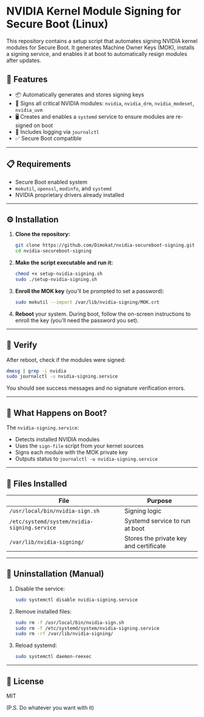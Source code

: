# NVIDIA Kernel Module Signing for Secure Boot (Linux)

This repository contains a setup script that automates signing NVIDIA kernel modules for Secure Boot. It generates Machine Owner Keys (MOK), installs a signing service, and enables it at boot to automatically resign modules after updates.

## 🚀 Features

- 📦 Automatically generates and stores signing keys
- 🔐 Signs all critical NVIDIA modules: `nvidia`, `nvidia_drm`, `nvidia_modeset`, `nvidia_uvm`
- 🖥️ Creates and enables a `systemd` service to ensure modules are re-signed on boot
- 📑 Includes logging via `journalctl`
- ✅ Secure Boot compatible

---

## 📋 Requirements

- Secure Boot enabled system
- `mokutil`, `openssl`, `modinfo`, and `systemd`
- NVIDIA proprietary drivers already installed

---

## ⚙️ Installation

1. **Clone the repository:**
   ```bash
   git clone https://github.com/Dimokat/nvidia-secureboot-signing.git
   cd nvidia-secureboot-signing
   ```

2. **Make the script executable and run it:**
   ```bash
   chmod +x setup-nvidia-signing.sh
   sudo ./setup-nvidia-signing.sh
   ```

3. **Enroll the MOK key** (you'll be prompted to set a password):
   ```bash
   sudo mokutil --import /var/lib/nvidia-signing/MOK.crt
   ```

4. **Reboot** your system. During boot, follow the on-screen instructions to enroll the key (you’ll need the password you set).

---

## 🧪 Verify

After reboot, check if the modules were signed:

```bash
dmesg | grep -i nvidia
sudo journalctl -u nvidia-signing.service
```

You should see success messages and no signature verification errors.

---

## 🔄 What Happens on Boot?

The `nvidia-signing.service`:
- Detects installed NVIDIA modules
- Uses the `sign-file` script from your kernel sources
- Signs each module with the MOK private key
- Outputs status to `journalctl -u nvidia-signing.service`

---

## 📂 Files Installed

| File                                  | Purpose                                 |
|---------------------------------------|-----------------------------------------|
| `/usr/local/bin/nvidia-sign.sh`       | Signing logic                           |
| `/etc/systemd/system/nvidia-signing.service` | Systemd service to run at boot     |
| `/var/lib/nvidia-signing/`            | Stores the private key and certificate  |

---

## 🧹 Uninstallation (Manual)

1. Disable the service:
   ```bash
   sudo systemctl disable nvidia-signing.service
   ```

2. Remove installed files:
   ```bash
   sudo rm -f /usr/local/bin/nvidia-sign.sh
   sudo rm -f /etc/systemd/system/nvidia-signing.service
   sudo rm -rf /var/lib/nvidia-signing/
   ```

3. Reload systemd:
   ```bash
   sudo systemctl daemon-reexec
   ```

---

## 📜 License

MIT

(P.S. Do whatever you want with it)
